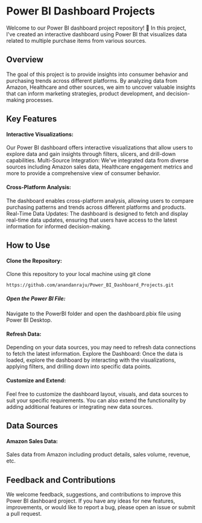 # Power BI Dashboard Projects

Welcome to our Power BI dashboard project repository! 🚀 In this project, I've created an interactive dashboard using Power BI that visualizes data related to multiple purchase items from various sources.
## Overview
The goal of this project is to provide insights into consumer behavior and purchasing trends across different platforms. By analyzing data from Amazon, Healthcare  and other sources, we aim to uncover valuable insights that can inform marketing strategies, product development, and decision-making processes.

## Key Features
#### Interactive Visualizations: 
Our Power BI dashboard offers interactive visualizations that allow users to explore data and gain insights through filters, slicers, and drill-down capabilities.
Multi-Source Integration: We've integrated data from diverse sources including Amazon sales data, Healthcare engagement metrics and more to provide a comprehensive view of consumer behavior.
#### Cross-Platform Analysis: 
The dashboard enables cross-platform analysis, allowing users to compare purchasing patterns and trends across different platforms and products.
Real-Time Data Updates: The dashboard is designed to fetch and display real-time data updates, ensuring that users have access to the latest information for informed decision-making.
## How to Use
#### Clone the Repository: 
Clone this repository to your local machine using git clone 
```
https://github.com/anandanraju/Power_BI_Dashboard_Projects.git
```
##### Open the Power BI File: 
Navigate to the PowerBI folder and open the dashboard.pbix file using Power BI Desktop.

#### Refresh Data: 
Depending on your data sources, you may need to refresh data connections to fetch the latest information.
Explore the Dashboard: Once the data is loaded, explore the dashboard by interacting with the visualizations, applying filters, and drilling down into specific data points.
#### Customize and Extend: 
Feel free to customize the dashboard layout, visuals, and data sources to suit your specific requirements. You can also extend the functionality by adding additional features or integrating new data sources.
## Data Sources
#### Amazon Sales Data: 
Sales data from Amazon including product details, sales volume, revenue, etc.

## Feedback and Contributions
We welcome feedback, suggestions, and contributions to improve this Power BI dashboard project. If you have any ideas for new features, improvements, or would like to report a bug, please open an issue or submit a pull request.

